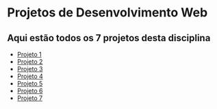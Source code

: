 # Projetos de Desenvolvimento Web
## Aqui estão todos os 7 projetos desta disciplina

- [Projeto 1]()
- [Projeto 2]()
- [Projeto 3]()
- [Projeto 4]()
- [Projeto 5]()
- [Projeto 6]()
- [Projeto 7]()
